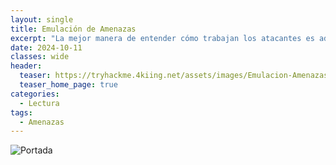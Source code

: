 ```yaml
---
layout: single
title: Emulación de Amenazas
excerpt: "La mejor manera de entender cómo trabajan los atacantes es adquirir experiencia práctica con sus técnicas."
date: 2024-10-11
classes: wide
header:
  teaser: https://tryhackme.4kiing.net/assets/images/Emulacion-Amenazas/Emulacion.png
  teaser_home_page: true
categories:
  - Lectura
tags:
  - Amenazas
---
```


![Portada](https://tryhackme.4kiing.net/assets/images/Emulacion-Amenazas/Portada.jpg)

